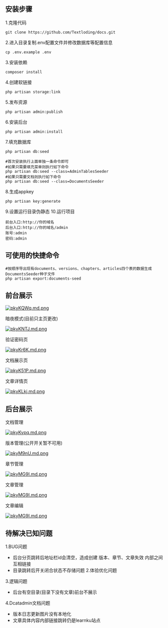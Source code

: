 ## 安装步骤
1.克隆代码
```shell
git clone https://github.com/Textloding/docs.git
```
2.进入目录复制.env配置文件并修改数据库等配置信息
```shell
cp .env.example .env
```
3.安装依赖
```shell
composer install
```
4.创建软链接
```shell
php artisan storage:link
```
5.发布资源
```shell
php artisan admin:publish
```
6.安装后台
```shell
php artisan admin:install
```
7.填充数据库
```shell
php artisan db:seed

#首次安装执行上面单独一条命令即可
#如果只需要填充菜单则执行如下命令
php artisan db:seed --class=AdminTablesSeeder
#如果只需要文档则执行如下命令
php artisan db:seed --class=DocumentsSeeder
```
8.生成appkey
```shell
php artisan key:generate
```
9.设置运行目录伪静态
10.运行项目
```
前台入口:http://你的域名
后台入口:http://你的域名/admin 
账号:admin
密码:admin
```

## 可使用的快捷命令
```shell
#按顺序导出现有documents、versions、chapters、articles四个表的数据生成DocumentsSeeder种子文件
php artisan export:documents-seed
```

## 前台展示

[![pkyKQWq.md.png](https://s21.ax1x.com/2024/06/26/pkyKQWq.md.png)](https://imgse.com/i/pkyKQWq)

暗夜模式(目前只主页更改)

[![pkyKNTJ.md.png](https://s21.ax1x.com/2024/06/26/pkyKNTJ.md.png)](https://imgse.com/i/pkyKNTJ)

验证密码页

[![pkyKr6K.md.png](https://s21.ax1x.com/2024/06/26/pkyKr6K.md.png)](https://imgse.com/i/pkyKr6K)

文档展示页

[![pkyK51P.md.png](https://s21.ax1x.com/2024/06/26/pkyK51P.md.png)](https://imgse.com/i/pkyK51P)

文章详情页

[![pkyKLkj.md.png](https://s21.ax1x.com/2024/06/26/pkyKLkj.md.png)](https://imgse.com/i/pkyKLkj)


## 后台展示

文档管理

[![pkyKvpq.md.png](https://s21.ax1x.com/2024/06/26/pkyKvpq.md.png)](https://imgse.com/i/pkyKvpq)

版本管理(公开开关暂不可用)

[![pkyM9nU.md.png](https://s21.ax1x.com/2024/06/26/pkyM9nU.md.png)](https://imgse.com/i/pkyM9nU)

章节管理

[![pkyMG9I.md.png](https://s21.ax1x.com/2024/06/26/pkyMG9I.md.png)](https://imgse.com/i/pkyMG9I)

文章管理

[![pkyMG9I.md.png](http://laravel.oneself.icu/1719393031852.png)](http://laravel.oneself.icu/1719393031852.png)

文章编辑

[![pkyMG9I.md.png](http://laravel.oneself.icu/1719393603061.png)](http://laravel.oneself.icu/1719393603061.png)


## 待解决已知问题
1.BUG问题
 - 后台分页跳转后地址栏id会清空，造成创建 版本、章节、文章失效
内部之间互相链接
 - 目录跳转后开关闭合状态不存储问题
2.体验优化问题

3.逻辑问题
 - 后台有空目录(目录下没有文章)前台不展示

4.Dcatadmin文档问题
 - 版本日志更新图片没有本地化
 - 文章具体内容内部链接跳转仍是learnku站点


